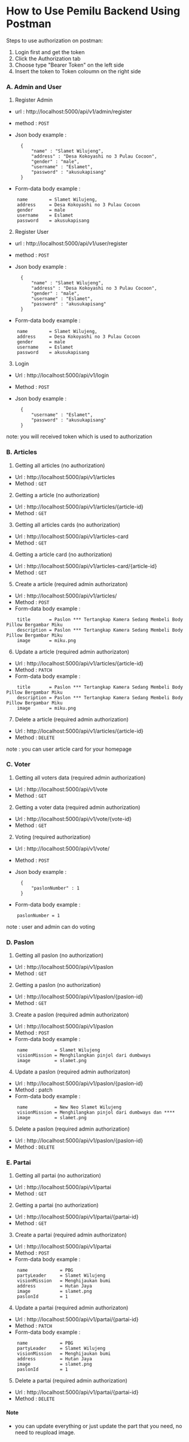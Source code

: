 # How to Use Pemilu Backend Using Postman

Steps to use authorization on postman:

1. Login first and get the token
2. Click the Authorization tab
3. Choose type "Bearer Token" on the left side
4. Insert the token to Token coloumn on the right side

### A. Admin and User
1. Register Admin
* url : http://localhost:5000/api/v1/admin/register
* method : `POST`
* Json body example :

        {
            "name" : "Slamet Wilujeng",
            "address" : "Desa Kokoyashi no 3 Pulau Cocoon",
            "gender" : "male",
            "username" : "Eslamet",
            "password" : "akusukapisang"
        }

*  Form-data body example :
```
    name        = Slamet Wilujeng,
    address     = Desa Kokoyashi no 3 Pulau Cocoon
    gender      = male
    username    = Eslamet
    password    = akusukapisang
```

2. Register User
* url : http://localhost:5000/api/v1/user/register
* method : `POST`
* Json body example :

        {
            "name" : "Slamet Wilujeng",
            "address" : "Desa Kokoyashi no 3 Pulau Cocoon",
            "gender" : "male",
            "username" : "Eslamet",
            "password" : "akusukapisang"
        }

*  Form-data body example :
```
    name        = Slamet Wilujeng,
    address     = Desa Kokoyashi no 3 Pulau Cocoon
    gender      = male
    username    = Eslamet
    password    = akusukapisang
```

3. Login
* Url       : http://localhost:5000/api/v1/login
* Method    : `POST`
* Json body example :

        {
            "username" : "Eslamet",
            "password" : "akusukapisang"
        }

note: you will received token which is used to authorization

### B. Articles

1. Getting all articles (no authorization)
* Url       : http://localhost:5000/api/v1/articles
* Method    : `GET`
  
2. Getting a article (no authorization)
* Url       : http://localhost:5000/api/v1/articles/{article-id}
* Method    : `GET`

3. Getting all articles cards (no authorization)
* Url       : http://localhost:5000/api/v1/articles-card
* Method    : `GET`
  
4. Getting a article card (no authorization)
* Url       : http://localhost:5000/api/v1/articles-card/{article-id}
* Method    : `GET`

5. Create a article (required admin authorizaton)
* Url       : http://localhost:5000/api/v1/articles/
* Method    : `POST`
* Form-data body example :
```
    title       = Paslon *** Tertangkap Kamera Sedang Membeli Body Pillow Bergambar Miku
    description = Paslon *** Tertangkap Kamera Sedang Membeli Body Pillow Bergambar Miku
    image       = miku.png
```

6. Update a article (required admin authorizaton)  
* Url       : http://localhost:5000/api/v1/articles/{article-id}
* Method    : `PATCH`
* Form-data body example :
```
    title       = Paslon *** Tertangkap Kamera Sedang Membeli Body Pillow Bergambar Miku
    description = Paslon *** Tertangkap Kamera Sedang Membeli Body Pillow Bergambar Miku
    image       = miku.png
```

7. Delete a article (required admin authorization)
* Url       : http://localhost:5000/api/v1/articles/{article-id}
* Method    : `DELETE`

note : you can user article card for your homepage

### C. Voter

1. Getting all voters data (required admin authorization)
* Url       : http://localhost:5000/api/v1/vote
* Method    : `GET`

2. Getting a voter data (required admin authorization)
* Url       : http://localhost:5000/api/v1/vote/{vote-id}
* Method    : `GET`

2. Voting (required authorization)
* Url       : http://localhost:5000/api/v1/vote/
* Method    : `POST`
* Json body example :

        {
            "paslonNumber" : 1
        }
* Form-data body example :
```
    paslonNumber = 1
```

note : user and admin can do voting

### D. Paslon

1. Getting all paslon (no authorization)
* Url       : http://localhost:5000/api/v1/paslon
* Method    : `GET`
  
2. Getting a paslon (no authorization)
* Url       : http://localhost:5000/api/v1/paslon/{paslon-id}
* Method    : `GET`

3. Create a paslon (required admin authorizaton)
* Url       : http://localhost:5000/api/v1/paslon
* Method    : `POST`
* Form-data body example :
````
    name          = Slamet Wilujeng
    visionMission = Menghilangkan pinjol dari dumbways
    image         = slamet.png
````
4. Update a paslon (required admin authorizaton)
* Url       : http://localhost:5000/api/v1/paslon/{paslon-id}
* Method    : patch
* Form-data body example :
```
    name          = New Neo Slamet Wilujeng
    visionMission = Menghilangkan pinjol dari dumbways dan ****
    image         = slamet.png
```
5. Delete a paslon (required admin authorization)
* Url       : http://localhost:5000/api/v1/paslon/{paslon-id}
* Method    : `DELETE`

### E. Partai

1. Getting all partai (no authorization)
* Url       : http://localhost:5000/api/v1/partai
* Method    : `GET`
  
2. Getting a partai (no authorization)
* Url       : http://localhost:5000/api/v1/partai/{partai-id}
* Method    : `GET`

3. Create a partai (required admin authorizaton)
* Url       : http://localhost:5000/api/v1/partai
* Method    : `POST`
* Form-data body example :
```
    name            = PBG
    partyLeader     = Slamet Wilujeng
    visionMission   = Menghijaukan bumi
    address         = Hutan Jaya
    image           = slamet.png
    paslonId        = 1
```
4. Update a partai (required admin authorizaton)
* Url       : http://localhost:5000/api/v1/partai/{partai-id}
* Method    : `PATCH`
* Form-data body example :
```
    name            = PBG
    partyLeader     = Slamet Wilujeng
    visionMission   = Menghijaukan bumi
    address         = Hutan Jaya
    image           = slamet.png
    paslonId        = 1
```
5. Delete a partai (required admin authorization)
* Url       : http://localhost:5000/api/v1/partai/{partai-id}
* Method    : `DELETE`

#### Note
* you can update everything or just update the part that you need, no need to reupload image.